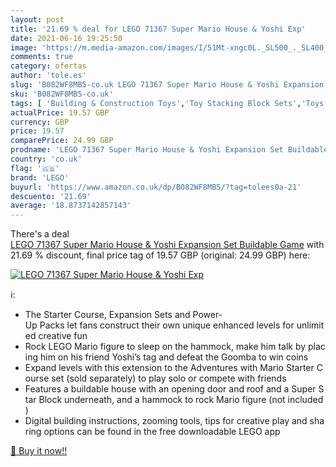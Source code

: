 ```yaml
---
layout: post
title: '21.69 % deal for LEGO 71367 Super Mario House & Yoshi Exp'
date: 2021-06-16 19:25:50
image: 'https://m.media-amazon.com/images/I/51Mt-xngc0L._SL500_._SL400_.jpg'
comments: true
category: ofertas
author: 'tole.es'
slug: 'B082WF8MB5-co.uk LEGO 71367 Super Mario House & Yoshi Expansion Set...'
sku: 'B082WF8MB5-co.uk'
tags: [ 'Building & Construction Toys','Toy Stacking Block Sets','Toys & Games','Toys Store','lego', ]
actualPrice: 19.57 GBP
currency: GBP
price: 19.57
comparePrice: 24.99 GBP
prodname: 'LEGO 71367 Super Mario House & Yoshi Expansion Set Buildable Game'
country: 'co.uk'
flag: '🇬🇧'
brand: 'LEGO'
buyurl: 'https://www.amazon.co.uk/dp/B082WF8MB5/?tag=tolees0a-21'
descuento: '21.69'
average: '18.8737142857143'
---
```


There's a deal [LEGO 71367 Super Mario House & Yoshi Expansion Set Buildable Game](https://www.amazon.co.uk/dp/B082WF8MB5/?tag=tolees0a-21)  with  21.69 % discount, final price tag of  19.57 GBP (original: 24.99 GBP) here:

[![LEGO 71367 Super Mario House & Yoshi Exp](https://m.media-amazon.com/images/I/51Mt-xngc0L._SL500_._SL400_.jpg)](https://www.amazon.co.uk/dp/B082WF8MB5/?tag=tolees0a-21)

ℹ️:

- The Starter Course, Expansion Sets and Power-Up Packs let fans construct their own unique enhanced levels for unlimited creative fun
- Rock LEGO Mario figure to sleep on the hammock, make him talk by placing him on his friend Yoshi’s tag and defeat the Goomba to win coins
- Expand levels with this extension to the Adventures with Mario Starter Course set (sold separately) to play solo or compete with friends
- Features a buildable house with an opening door and roof and a Super Star Block underneath, and a hammock to rock Mario figure (not included)
- Digital building instructions, zooming tools, tips for creative play and sharing options can be found in the free downloadable LEGO app

[🛒 Buy it now!!](https://www.amazon.co.uk/dp/B082WF8MB5/?tag=tolees0a-21)
